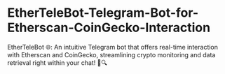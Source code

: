 # EtherTeleBot-Telegram-Bot-for-Etherscan-CoinGecko-Interaction
EtherTeleBot 🌐: An intuitive Telegram bot that offers real-time interaction with Etherscan and CoinGecko, streamlining crypto monitoring and data retrieval right within your chat! 🚀🔍
